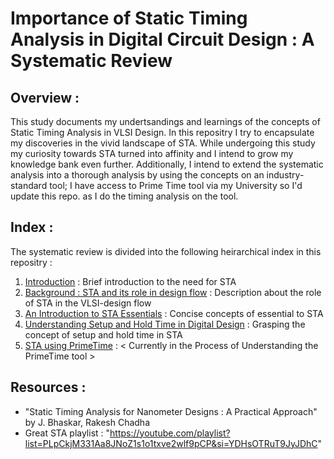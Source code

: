# Importance of Static Timing Analysis in Digital Circuit Design : A Systematic Review

## Overview :
This study documents my undertsandings and learnings of the concepts of Static Timing Analysis in VLSI Design. In this repositry I try to encapsulate my discoveries in the vivid landscape of STA. While undergoing this study my curiosity towards STA turned into affinity and I intend to grow my knowledge bank even further. Additionally, I intend to extend the systematic analysis into a thorough analysis by using the concepts on an industry-standard tool; I have access to Prime Time tool via my University so I'd update this repo. as I do the timing analysis on the tool.

## Index :
The systematic review is divided into the following heirarchical index in this repositry :

1. [Introduction](Introduction.md) : Brief introduction to the need for STA
2. [Background : STA and its role in design flow](Background.md) : Description about the role of STA in the VLSI-design flow 
3. [An Introduction to STA Essentials](STA_Essentials.md) : Concise concepts of essential to STA 
4. [Understanding Setup and Hold Time in Digital Design](Setup_Hold_Time.md) : Grasping the concept of setup and hold time in STA
5. [STA using PrimeTime](STA_PT.md) : < Currently in the Process of Understanding the PrimeTime tool >

## Resources :

- "Static Timing Analysis for Nanometer Designs : A Practical Approach" by J. Bhaskar, Rakesh Chadha
- Great STA playlist : "https://youtube.com/playlist?list=PLpCkjM331Aa8JNoZ1s1o1txve2wlf9pCP&si=YDHsOTRuT9JyJDhC"
